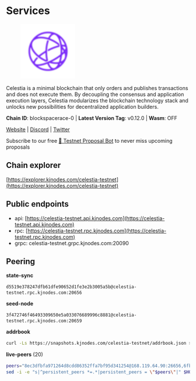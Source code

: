 # Services

<figure><img src="https://raw.githubusercontent.com/kj89/cosmos-images/main/logos/celestia.png" width="150" alt=""><figcaption></figcaption></figure>

Celestia is a minimal blockchain that only orders and publishes transactions and  does not execute them. By decoupling the consensus and application execution layers,  Celestia modularizes the blockchain technology stack and unlocks new possibilities  for decentralized application builders.

**Chain ID**: blockspacerace-0 | **Latest Version Tag**: v0.12.0 | **Wasm**: OFF

[Website](https://celestia.org) | [Discord](https://discord.gg/celestiacommunity) | [Twitter](https://twitter.com/CelestiaOrg)



Subscribe to our free [🤖 Testnet Proposal Bot](https://t.me/kjnodes_testnet_proposal_bot) to never miss upcoming proposals


## Chain explorer
[https://explorer.kjnodes.com/celestia-testnet](https://explorer.kjnodes.com/celestia-testnet)

## Public endpoints

* api: [https://celestia-testnet.api.kjnodes.com](https://celestia-testnet.api.kjnodes.com)
* rpc: [https://celestia-testnet.rpc.kjnodes.com](https://celestia-testnet.rpc.kjnodes.com)
* grpc: celestia-testnet.grpc.kjnodes.com:20090

## Peering

**state-sync**

```text
d5519e378247dfb61dfe90652d1fe3e2b3005a5b@celestia-testnet.rpc.kjnodes.com:20656
```

**seed-node**

```text
3f472746f46493309650e5a033076689996c8881@celestia-testnet.rpc.kjnodes.com:20659
```

**addrbook**
```bash
curl -Ls https://snapshots.kjnodes.com/celestia-testnet/addrbook.json > $HOME/.celestia-app/config/addrbook.json
```

**live-peers** (20)
```bash
peers="8ec3dfbfa971264d8cdd86352ffa7bf95d341254@168.119.64.90:26656,6fbb911f2d20d86a77ecb8b8e95f6e80cfb62548@144.76.236.211:26656,da5dd22ae25a061d92cd7979e8977c449712a19d@46.4.23.42:26656,f9e950870eccdb40e2386896d7b6a7687a103c99@88.99.219.120:43656,1f05828ec9264cfa83454b0176414006bd40dce3@162.19.171.122:26656,23c69377c73644e125d29cb01d1f61e897fc0ae4@65.109.104.70:21066,143a1eda55f71240a9b22a1bedc00868fd2a46de@65.109.19.168:26656,6f3b4a8311463a03805fc6dcf48ea00b3f84357e@65.108.234.207:26656,46d3f4a8341c4523f4cafc778075688022280973@95.217.113.104:26656,b937814a2ddd889a9a72aaf48d013a47f98721ee@217.160.39.214:26656,d5519e378247dfb61dfe90652d1fe3e2b3005a5b@65.109.68.190:20656,572cb08735d4572fe62b2fc8b9555c479d8e162f@65.108.137.217:26656,dc76534dfede17c47ec162fce0937b446a627820@206.189.92.202:26656,b9a59a4e1e521ff3bf651c20a17bbad61fdd443d@104.128.62.172:26656,29c8a82a0be59a2c6a5d6fb2ad0a2e1b4d09de0f@186.3.232.252:26656,af66f28f19f747bd2b5a18d91d143dc8e035f86a@47.147.226.228:52656,7d6d1d1c3498687d4705fe4c7216623797835fae@74.118.136.164:26656,a86db178fbf5f9072b1bd0df465b947c5bb715e1@142.165.207.19:46656,7a89c8c63ee0a305d236eabb435ea54f1c08d3dd@125.143.190.194:17002,de36dc2bc32ecaacafb213d173f6218f93ebb306@144.76.105.14:26656"
sed -i -e "s|^persistent_peers *=.*|persistent_peers = \"$peers\"|" $HOME/.celestia-app/config/config.toml
```

